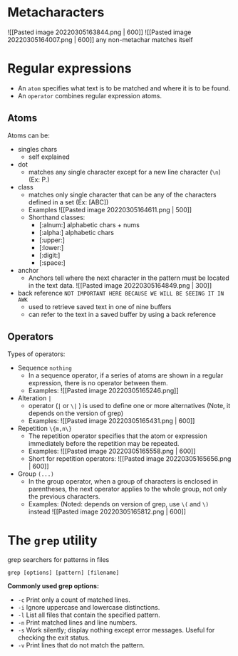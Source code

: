 # Metacharacters
![[Pasted image 20220305163844.png | 600]]
![[Pasted image 20220305164007.png | 600]]
any non-metachar matches itself

# Regular expressions
- An `atom` specifies what text is to be matched and where it is to be found.
- An `operator` combines regular expression atoms.

## Atoms
Atoms can be:
- singles chars
	- self explained
- dot
	- matches any single character except for a new line character (`\n`) (Ex: P.)
- class
	- matches only single character that can be any of the characters defined in a set (Ex: [ABC])
	- Examples
	![[Pasted image 20220305164611.png | 500]]
	- Shorthand classes:
		- [:alnum:] alphabetic chars + nums
		- [:alpha:] alphabetic chars
		- [:upper:]
		- [:lower:]
		- [:digit:]
		- [:space:]
- anchor
	- Anchors tell where the next character in the pattern must be located in the text data.
	![[Pasted image 20220305164849.png | 300]]
- back reference `NOT IMPORTANT HERE BECAUSE WE WILL BE SEEING IT IN AWK`
	- used to retrieve saved text in one of nine buffers
	- can refer to the text in a saved buffer by using a back reference

## Operators
Types of operators:
- Sequence `nothing`
	- In a sequence operator, if a series of atoms are shown in a regular expression, there is no operator between them.
	- Examples:
	![[Pasted image 20220305165246.png]]
- Alteration `|`
	- operator (`|` or `\|` ) is used to define one or more alternatives (Note, it depends on the version of grep)
	- Examples:
		![[Pasted image 20220305165431.png | 600]]
- Repetition `\{m,n\}`
	- The repetition operator specifies that the atom or expression immediately before the repetition may be repeated.
	- Examples:
	![[Pasted image 20220305165558.png | 600]]
	- Short for repetition operators:
	![[Pasted image 20220305165656.png | 600]]
- Group `(...)`
	- In the group operator, when a group of characters is enclosed in parentheses, the next operator applies to the whole group, not only the previous characters.
	- Examples: (Noted: depends on version of grep, use `\(` and `\)` instead
	![[Pasted image 20220305165812.png | 600]]

# The `grep` utility
grep searchers for patterns in files
```
grep [options] [pattern] [filename]
```

**Commonly used grep options:**
 - `-c` Print only a count of matched lines.
 - `-i` Ignore uppercase and lowercase distinctions.
 - `-l` List all files that contain the specified pattern.
 - `-n` Print matched lines and line numbers.
 - `-s` Work silently; display nothing except error messages. Useful for checking the exit status.
 - `-v` Print lines that do not match the pattern.